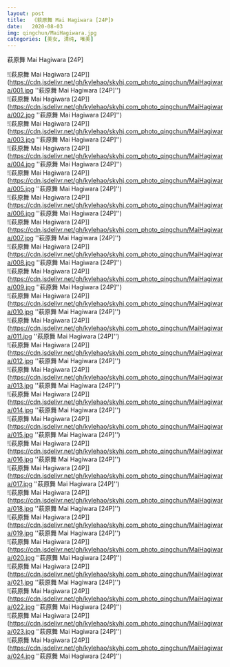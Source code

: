 ```yaml
---
layout: post
title:  《萩原舞 Mai Hagiwara [24P]》
date:   2020-08-03
img: qingchun/MaiHagiwara.jpg
categories: [美女, 清纯, 唯美]
---
```


萩原舞 Mai Hagiwara [24P]

![萩原舞 Mai Hagiwara [24P]](https://cdn.jsdelivr.net/gh/kylehao/skyhj.com_photo_qingchun/MaiHagiwara/001.jpg ''萩原舞 Mai Hagiwara [24P]'') <br>
![萩原舞 Mai Hagiwara [24P]](https://cdn.jsdelivr.net/gh/kylehao/skyhj.com_photo_qingchun/MaiHagiwara/002.jpg ''萩原舞 Mai Hagiwara [24P]'') <br>
![萩原舞 Mai Hagiwara [24P]](https://cdn.jsdelivr.net/gh/kylehao/skyhj.com_photo_qingchun/MaiHagiwara/003.jpg ''萩原舞 Mai Hagiwara [24P]'') <br>
![萩原舞 Mai Hagiwara [24P]](https://cdn.jsdelivr.net/gh/kylehao/skyhj.com_photo_qingchun/MaiHagiwara/004.jpg ''萩原舞 Mai Hagiwara [24P]'') <br>
![萩原舞 Mai Hagiwara [24P]](https://cdn.jsdelivr.net/gh/kylehao/skyhj.com_photo_qingchun/MaiHagiwara/005.jpg ''萩原舞 Mai Hagiwara [24P]'') <br>
![萩原舞 Mai Hagiwara [24P]](https://cdn.jsdelivr.net/gh/kylehao/skyhj.com_photo_qingchun/MaiHagiwara/006.jpg ''萩原舞 Mai Hagiwara [24P]'') <br>
![萩原舞 Mai Hagiwara [24P]](https://cdn.jsdelivr.net/gh/kylehao/skyhj.com_photo_qingchun/MaiHagiwara/007.jpg ''萩原舞 Mai Hagiwara [24P]'') <br>
![萩原舞 Mai Hagiwara [24P]](https://cdn.jsdelivr.net/gh/kylehao/skyhj.com_photo_qingchun/MaiHagiwara/008.jpg ''萩原舞 Mai Hagiwara [24P]'') <br>
![萩原舞 Mai Hagiwara [24P]](https://cdn.jsdelivr.net/gh/kylehao/skyhj.com_photo_qingchun/MaiHagiwara/009.jpg ''萩原舞 Mai Hagiwara [24P]'') <br>
![萩原舞 Mai Hagiwara [24P]](https://cdn.jsdelivr.net/gh/kylehao/skyhj.com_photo_qingchun/MaiHagiwara/010.jpg ''萩原舞 Mai Hagiwara [24P]'') <br>
![萩原舞 Mai Hagiwara [24P]](https://cdn.jsdelivr.net/gh/kylehao/skyhj.com_photo_qingchun/MaiHagiwara/011.jpg ''萩原舞 Mai Hagiwara [24P]'') <br>
![萩原舞 Mai Hagiwara [24P]](https://cdn.jsdelivr.net/gh/kylehao/skyhj.com_photo_qingchun/MaiHagiwara/012.jpg ''萩原舞 Mai Hagiwara [24P]'') <br>
![萩原舞 Mai Hagiwara [24P]](https://cdn.jsdelivr.net/gh/kylehao/skyhj.com_photo_qingchun/MaiHagiwara/013.jpg ''萩原舞 Mai Hagiwara [24P]'') <br>
![萩原舞 Mai Hagiwara [24P]](https://cdn.jsdelivr.net/gh/kylehao/skyhj.com_photo_qingchun/MaiHagiwara/014.jpg ''萩原舞 Mai Hagiwara [24P]'') <br>
![萩原舞 Mai Hagiwara [24P]](https://cdn.jsdelivr.net/gh/kylehao/skyhj.com_photo_qingchun/MaiHagiwara/015.jpg ''萩原舞 Mai Hagiwara [24P]'') <br>
![萩原舞 Mai Hagiwara [24P]](https://cdn.jsdelivr.net/gh/kylehao/skyhj.com_photo_qingchun/MaiHagiwara/016.jpg ''萩原舞 Mai Hagiwara [24P]'') <br>
![萩原舞 Mai Hagiwara [24P]](https://cdn.jsdelivr.net/gh/kylehao/skyhj.com_photo_qingchun/MaiHagiwara/017.jpg ''萩原舞 Mai Hagiwara [24P]'') <br>
![萩原舞 Mai Hagiwara [24P]](https://cdn.jsdelivr.net/gh/kylehao/skyhj.com_photo_qingchun/MaiHagiwara/018.jpg ''萩原舞 Mai Hagiwara [24P]'') <br>
![萩原舞 Mai Hagiwara [24P]](https://cdn.jsdelivr.net/gh/kylehao/skyhj.com_photo_qingchun/MaiHagiwara/019.jpg ''萩原舞 Mai Hagiwara [24P]'') <br>
![萩原舞 Mai Hagiwara [24P]](https://cdn.jsdelivr.net/gh/kylehao/skyhj.com_photo_qingchun/MaiHagiwara/020.jpg ''萩原舞 Mai Hagiwara [24P]'') <br>
![萩原舞 Mai Hagiwara [24P]](https://cdn.jsdelivr.net/gh/kylehao/skyhj.com_photo_qingchun/MaiHagiwara/021.jpg ''萩原舞 Mai Hagiwara [24P]'') <br>
![萩原舞 Mai Hagiwara [24P]](https://cdn.jsdelivr.net/gh/kylehao/skyhj.com_photo_qingchun/MaiHagiwara/022.jpg ''萩原舞 Mai Hagiwara [24P]'') <br>
![萩原舞 Mai Hagiwara [24P]](https://cdn.jsdelivr.net/gh/kylehao/skyhj.com_photo_qingchun/MaiHagiwara/023.jpg ''萩原舞 Mai Hagiwara [24P]'') <br>
![萩原舞 Mai Hagiwara [24P]](https://cdn.jsdelivr.net/gh/kylehao/skyhj.com_photo_qingchun/MaiHagiwara/024.jpg ''萩原舞 Mai Hagiwara [24P]'') <br>
